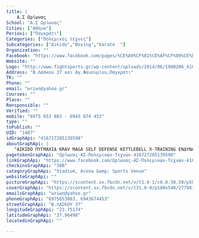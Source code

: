 ```yaml
---
title: |
    Α.Σ Ωρίωνας
School: "Α.Σ Ωρίωνας"
Cities: ["Αθήνα"]
Perioxi: ["Παγκράτι"]
Categories: ["Πολεμικές τέχνες"]
Subcategories: ["Aikido","Boxing","Karate  "]
Organization: ""
Facebook: "https://www.facebook.com/pages/%CE%A9%CF%81%CE%AF%CF%89%CE%BD%CE%B1%CF%82-%CE%91%CE%A3-%CE%A0%CE%BF%CE%BB%CE%B5%CE%BC%CE%B9%CE%BA%CF%8E%CE%BD-%CE%A4%CE%B5%CF%87%CE%BD%CF%8E%CE%BD/416727285139598?sk=timeline"
Website: ""
Logo: "http://www.fightsports.gr/wp-content/uploads/2014/06/1900206_416752011803792_832354621_o.jpg"
Address: "Β.Λάσκου 37 και Αγ.Φανουρίου,Παγκράτι"
TK: ""
Phone: ""
email: "wriwn@yahoo.gr"
Courses: ""
Place: ""
Rensponsible: ""
Verified: ""
mobile: "6975 653 883 - 6943 674 453"
type: ""
toPublish: ""
UID: "1487"
idGraphApi: "416727285139598"
aboutGraphApi: | 
   "AIKIDO ΠΥΓΜΑΧΙΑ KRAV MAGA SELF DEFENSE KETTLEBELL X-TRAINING ΕΝΔΥΝΑΜΩΣΗ-ΑΝΑΠΤΥΞΗ-ΑΠΟΚΑΤΑΣΤΑΣΗ"
pagetokenGraphApi: "Ωρίωνας-ΑΣ-Πολεμικών-Τεχνών-416727285139598"
linkGraphApi: "https://www.facebook.com/Ωρίωνας-ΑΣ-Πολεμικών-Τεχνών-416727285139598/"
checkinsGraphApi: "380"
categoryGraphApi: "Stadium, Arena &amp; Sports Venue"
websiteGraphApi: ""
pictureGraphApi: "https://scontent.xx.fbcdn.net/v/t1.0-1/c0.0.50.50/p50x50/11873437_748774301934893_2327533107640505729_n.jpg?oh=307a58ba0385ec4b346be495d3639ed5&amp;oe=5B412043"
coverGraphApi: "https://scontent.xx.fbcdn.net/v/t31.0-0/p180x540/27798106_1343409542471363_5434806523413784647_o.jpg?oh=5e748d4aaac44103d8536544bc9efdac&amp;oe=5B09012C"
emailsGraphApi: "wriwn@yahoo.gr"
phoneGraphApi: "6975653883, 6943674453"
streetGraphApi: "Β.ΛΑΣΚΟΥ 37"
longitudeGraphApi: "23.75174"
latitudeGraphApi: "37.96498"
locatedinGraphApi: ""

---
```




